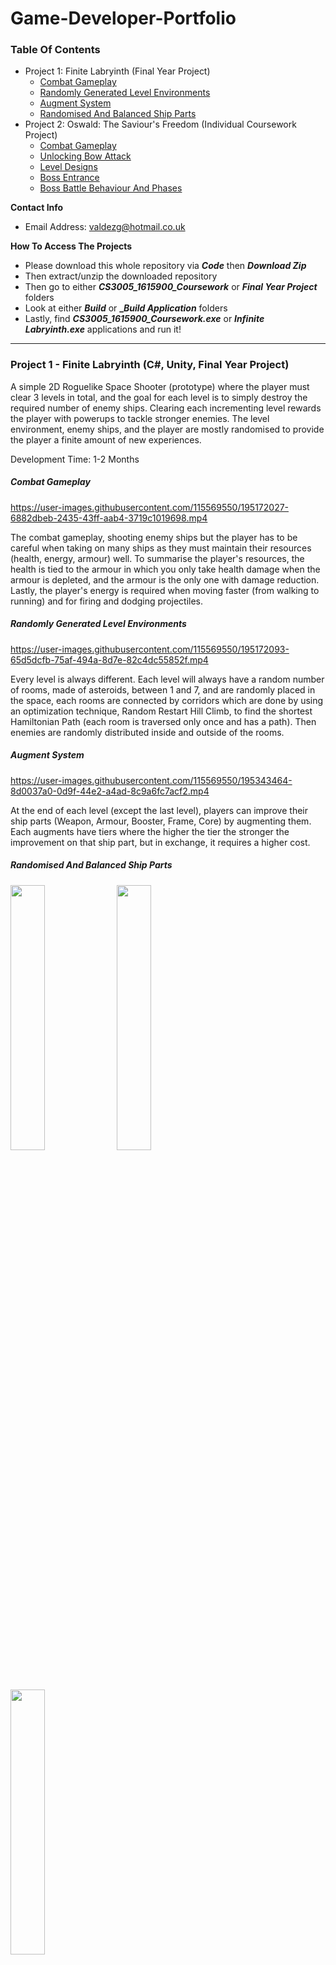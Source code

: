 # Game-Developer-Portfolio


### Table Of Contents
- Project 1: Finite Labryinth (Final Year Project)
  - [Combat Gameplay](#combat-gameplay)
  - [Randomly Generated Level Environments](#randomly-generated-level-environments)
  - [Augment System](#augment-system)
  - [Randomised And Balanced Ship Parts](#randomised-and-balanced-ship-parts)
- Project 2: Oswald: The Saviour's Freedom (Individual Coursework Project)
  - [Combat Gameplay](#combat-gameplay-with-audio)
  - [Unlocking Bow Attack](#unlocking-bow-attack-with-audio)
  - [Level Designs](#level-designs-with-audio)
  - [Boss Entrance](#boss-entrance-with-audio)
  - [Boss Battle Behaviour And Phases](#boss-battle-behaviours-and-phases-with-audio)

**Contact Info**
  - Email Address: valdezg@hotmail.co.uk
  
**How To Access The Projects**
  - Please download this whole repository via **_Code_** then **_Download Zip_**
  - Then extract/unzip the downloaded repository
  - Then go to either **_CS3005_1615900_Coursework_** or **_Final Year Project_** folders
  - Look at either **_Build_** or **__Build Application_** folders
  - Lastly, find **_CS3005_1615900_Coursework.exe_** or **_Infinite Labryinth.exe_** applications and run it! 

------------  
### Project 1 - Finite Labryinth (C#, Unity, Final Year Project)

A simple 2D Roguelike Space Shooter (prototype) where the player must clear 3 levels in total, and the goal for each level is to simply destroy the required number of enemy ships. Clearing each incrementing level rewards the player with powerups to tackle stronger enemies. The level environment, enemy ships, and the player are mostly randomised to provide the player a finite amount of new experiences.
  
Development Time: 1-2 Months 

##### **Combat Gameplay**
https://user-images.githubusercontent.com/115569550/195172027-6882dbeb-2435-43ff-aab4-3719c1019698.mp4


The combat gameplay, shooting enemy ships but the player has to be careful when taking on many ships as they must maintain their resources (health, energy, armour) well. To summarise the player's resources, the health is tied to the armour in which you only take health damage when the armour is depleted, and the armour is the only one with damage reduction. Lastly, the player's energy is required when moving faster (from walking to running) and for firing and dodging projectiles.
 
##### **Randomly Generated Level Environments**
https://user-images.githubusercontent.com/115569550/195172093-65d5dcfb-75af-494a-8d7e-82c4dc55852f.mp4


Every level is always different. Each level will always have a random number of rooms, made of asteroids, between 1 and 7, and are randomly placed in the space, each rooms are connected by corridors which are done by using an optimization technique, Random Restart Hill Climb, to find the shortest Hamiltonian Path (each room is traversed only once and has a path). Then enemies are randomly distributed inside and outside of the rooms.

##### **Augment System**
https://user-images.githubusercontent.com/115569550/195343464-8d0037a0-0d9f-44e2-a4ad-8c9a6fc7acf2.mp4


At the end of each level (except the last level), players can improve their ship parts (Weapon, Armour, Booster, Frame, Core) by augmenting them. Each augments have tiers where the higher the tier the stronger the improvement on that ship part, but in exchange, it requires a higher cost.

##### **Randomised And Balanced Ship Parts**
<img align="center" width=33% height=33% src="https://user-images.githubusercontent.com/115569550/195622574-8187acd9-dede-41a8-a5b0-51ed9a3a5737.png"> <img align="center" width=33% height=33% src="https://user-images.githubusercontent.com/115569550/195626486-4b6adb39-a3ca-4ed0-b211-f489033e5ef4.png"> <img align="center" width=33% height=33% src="https://user-images.githubusercontent.com/115569550/195626499-0cf8918a-10a5-4679-be53-c9b2a2eb6f26.png">


At every run the player has randomised but balanced ship parts. A weapon, for instance, with lower power such as 100 will have the same total damage done in a given time (10 seconds) as a higher power such as 1500, this is due to the fire rate being slower at higher power and faster at lower power. These balancing concepts have also been applied to all the other ship parts - the higher the primary value is, the lower the secondary value.


------------
### Project 2 - Oswald: The Saviour's Freedom (C#, Unity, Indiviudal Coursework Project)

A 2D RPG Platform game where the player must traverse through 3 levels with each level having their own conditions to progress through the next level. Progress through the levels as quick as possible and the game's story may differ.

Development Time: 1 Month

##### **Combat Gameplay (With Audio)** 
https://user-images.githubusercontent.com/115569550/195849173-953b1aeb-9d5f-49df-9bb2-01f17f4f2fde.mp4


The enemies engage with the player once they reach a certain distance and continuously attack until the player dies. The player can dodge attacks by dodging (player slide animation) at the right moment but they must also manage their energy well as you cannot dodge, attack, jump, etc. endlessly.


##### **Unlocking Bow Attack (With Audio)**
https://user-images.githubusercontent.com/115569550/195875471-fd1ee027-f6bb-4379-b413-3df3ce710062.mp4


The player, by default, does not have a Bow, but the player can get it by traversing through a difficult path. Once unlocked, the player can use it (beware of energy usage) to fire a magic arrow that deals massive damage to enemies. Also note that there are dialogues shown when gaining new powerups such as picking up the Bow or other items.


##### **Level Designs (With Audio)**
https://user-images.githubusercontent.com/115569550/195892588-3f8985ea-019b-4899-82fd-ee459490988a.mp4


The game has 3 levels with each level having better design. In particular, level 3 includes unique designs over the previous levels such as rolling boulders, elevators, and missing keys to unlock the door to the boss area. Also note in level 3 and in previous levels, there are 2D tile blocks that may seem to be missing, however they are intended to be missing to reduce taking up space in the total storage required for this application. 

##### **Boss Entrance (With Audio)**
https://user-images.githubusercontent.com/115569550/196489526-bde01686-9d8d-4abd-a6cd-6eb288af9d3d.mp4


The boss entrance requires 4 keys spread throughout the level. When the entrance is unlocked, the floor is destroyed to provide first-time players a suprise moment in thinking the level is almost complete. Then the player must face the final boss to unlock the exit door.


##### **Boss Battle Behaviours And Phases (With Audio)**
https://user-images.githubusercontent.com/115569550/196497190-e82e7c9f-4a19-4687-a90f-0035baeeed23.mp4


The boss is very aggressive in its normal and enraged phase. In its normal phase it uses a melee attack to deal great damage to the player. When the boss takes a threshold damage (25% of max health) it becomes enraged and starts to teleport randomly to one of the summoned platforms, then it starts to attack  the player (with massive damage) by using a tracking spell attack on the player's current position. Only when the boss a hit (any damage) will the boss return to its normal phase. Defeating the boss will then unlock the door to the exit to then complete the game.

